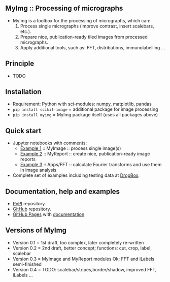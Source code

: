 MyImg :: Processing of micrographs
----------------------------------

* MyImg is a toolbox for the processing of micrographs, which can:
	1. Process single micrographs (improve contrast, insert scalebars, etc.).
	2. Prepare nice, publication-ready tiled images from processed micrographs.
	3. Apply additional tools, such as: FFT, distributions, immunolabelling ...


Principle
---------

* TODO


Installation
------------

* Requirement: Python with sci-modules: numpy, matplotlib, pandas
* `pip install scikit-image` = additional package for image processing 
* `pip install myimg` = MyImg package itself (uses all packages above)


Quick start
-----------

* Jupyter notebooks with comments:
	- [Example 1](https://www.dropbox.com/scl/fi/0vq7pcrna6v3qqxcjg7zr/ex1_single-images.nb.html.pdf?rlkey=z9ft9iapz8zm8kdurxs4kjqia&st=g7x2zuwx&dl=0)
      :: MyImage :: process single image(s)
	- [Example 2](https://www.dropbox.com/scl/fi/x9nvbqr2epd2fms8k1qx8/ex2_tiled-images.nb.html.pdf?rlkey=qcjx8tcv3pjoxgs4kkjplo61m&st=ylwaxak1&dl=0)
	  :: MyReport :: create nice, publication-ready image reports
	- [Example 3]()
	  :: Apps/FFT :: calculate Fourier transforms and use them in image analysis
* Complete set of examples including testing data at
  [DropBox](https://www.dropbox.com/scl/fo/rdnhfl0eaiv3yueze2b24/APLqQqVV8BG8XC1_VDPbFxY?rlkey=pdzjibm35609oxtgfinxls3ga&st=qj8ul380&dl=0).
 
Documentation, help and examples
--------------------------------

* [PyPI](https://pypi.org/project/myimg) repository.
* [GitHub](https://github.com/mirekslouf/myimg) repository.
* [GitHub Pages](https://mirekslouf.github.io/myimg)
  with [documentation](https://mirekslouf.github.io/myimg/docs). 


Versions of MyImg
-----------------

* Version 0.1 = 1st draft, too complex, later completely re-written 
* Version 0.2 = 2nd draft, better concept; functions: cut, crop, label, scalebar
* Version 0.3 = MyImage and MyReport modules Ok; FFT and iLabels semi-finished 
* Version 0.4 = TODO: scalebar/stripes,border/shadow, improved FFT, iLabels ...
